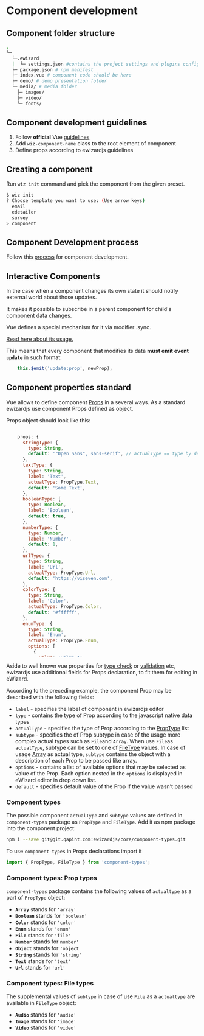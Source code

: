 # Component development

<style>
  .container__scrollable {
    max-height: 600px;
    overflow-y: auto;
  }
</style>

## Component folder structure

```bash
.
└─
  └─.ewizard
  |  └─ settings.json #contains the project settings and plugins configuration
  ├─ package.json # npm manifest
  ├─ index.vue # component code should be here
  ├─ demo/ # demo presentation folder
  └─ media/ # media folder
    ├─ images/
    ├─ video/
    └─ fonts/
```

## Component development guidelines

1. Follow **official** Vue [guidelines](https://ru.vuejs.org/v2/guide/components.html)
2. Add `wiz-component-name` class to the root element of component
3. Define props according to ewizardjs guidelines

## Creating a component

Run `wiz init` command and pick the component from the given preset.
```bash
$ wiz init
? Choose template you want to use: (Use arrow keys)
  email
  edetailer
  survey
> component
```

## Component Development process

Follow this [process](https://confluence.viseven.com/display/CCD/Process+of+development+wiz+components) for component development.

## Interactive Components

In the case when a component changes its own state it should notify external world about those updates.

It makes it possible to subscribe in a parent component for child's component data changes.

Vue defines a special mechanism for it via modifier .sync.

[Read here about its usage.](https://vuejs.org/v2/guide/components-custom-events.html#sync-Modifier)

This means that every component that modifies its data **must emit event `update`** in such format:
```js
    this.$emit('update:prop', newProp);
```

## Component properties standard

Vue allows to define component [Props](https://vuejs.org/v2/guide/components-props.html) in a several ways. As a standard ewizardjs use component Props defined as object.

Props object should look like this:

<div class="container__scrollable">

```js
    props: {
      stringType: {
        type: String,
        default: '"Open Sans", sans-serif', // actualType == type by default
      },
      textType: {
        type: String,
        label: 'Text',
        actualType: PropType.Text,
        default: 'Some Text',
      },
      booleanType: {
        type: Boolean,
        label: 'Boolean',
        default: true,
      },
      numberType: {
        type: Number,
        label: 'Number',
        default: 1,
      },
      urlType: {
        type: String,
        label: 'Url',
        actualType: PropType.Url,
        default: 'https://viseven.com',
      },
      colorType: {
        type: String,
        label: 'Color',
        actualType: PropType.Color,
        default: '#ffffff',
      },
      enumType: {
        type: String,
        label: 'Enum',
        actualType: PropType.Enum,
        options: [
          {
            value: 'value 1',
            label: 'Label 1'
          },
          {
            value: 'value 2',
            label: 'Label 2'
          },
        ],
        default: 'value 1',
      },
      fileType: {
        type: String,
        label: 'Audio',
        actualType: PropType.File,
        subtype: FileType.Audio,
        default: './path/to/audio.mp3',
      },
      objectType: {
        type: Object,
        label: 'Object',
        actualType: {
          type: PropType.Object,
          subtype: {  
            prop1: String,
            prop2: {
              type: String,
              actualType: PropType.Text,
            },
            prop3: {
              type: String,
              label: 'Audio',
              actualType: PropType.File,
              subtype: FileType.Audio,
            },
          },
        },
        default: () => {
          return {
            prop1: 'String',
            prop2: 'Text',
            prop3: './path/to/audio.mp3',
          }
        },
      },
      arrayType: {
        type: Array,
        label: 'Array',
        defaultLabel: 'Item label',
        actualType: PropType.Array,
        subtype: {
          prop1: String,
          prop2: {
            type: String,
            actualType: PropType.Text,
          },
          prop3: {
            type: String,
            label: 'Audio',
            actualType: PropType.File,
            subtype: FileType.Audio,
          },
        },
        default: () => {
          return [
            {
              __label: 'Item label',
              prop1: 'String',
              prop2: 'Text',
              prop3: './path/to/audio.mp3',
            },
          ]
        },
      },
    }
```
</div>

Aside to well known vue properties for [type check](https://vuejs.org/v2/guide/components-props.html#Type-Checks) or [validation](https://vuejs.org/v2/guide/components-props.html#Prop-Validation) etc, ewizardjs use additional fields for Props declaration, to fit them for editing in eWizard.

According to the preceding example, the component Prop may be described with the following fields:
- `label` - specifies the label of component in ewizardjs editor
- `type` - contains the type of Prop according to the javascript native data types
- `actualType` - specifies the type of Prop according to the [PropType](#component-types-prop-types) list
- `subtype` - specifies the of Prop subtype in case of the usage more complex actual types such as `File`and `Array`. When use  `File`as `actualType`, subtype can be set to one of [FileType](#component-types-prop-types) values. In case of usage [Array]() as actual type, `subtype` contains the object with a description of each Prop to be passed like array.
 - `options` - contains a list of available options that may be selected as value of the Prop. Each option nested in the `options` is displayed in eWizard editor in drop down list.
 - `default` - specifies default value of the Prop if the value wasn't passed

### Component types

The possible component `actualType` and `subtype` values are defined in `component-types` package as `PropType` and `FileType`. Add it as npm package into the component project:

```bash
npm i --save git@git.qapint.com:ewizardjs/core/component-types.git
```
To use `component-types` in Props declarations import it

```js
import { PropType, FileType } from 'component-types';
```
### Component types: Prop types

`component-types` package contains the following values of `actualtype` as a part of `PropType` object:

  - **`Array`** stands for `'array'`
  - **`Boolean`** stands for `'boolean'`
  - **`Color`** stands for `'color'`
  - **`Enum`** stands for `'enum'`
  - **`File`** stands for `'file'`
  - **`Number`** stands for `number'`
  - **`Object`** stands for `'object`
  - **`String`** stands for `'string'`
  - **`Text`** stands for `'text'`
  - **`Url`** stands for `'url'`

### Component types: File types

The supplemental values of `subtype` in case of use `File` as a `actualtype` are available in `FileType` object:
  - **`Audio`** stands for `'audio'`
  - **`Image`** stands for `'image'`
  - **`Video`** stands for `'video'`

